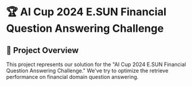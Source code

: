 # 🏆 AI Cup 2024 E.SUN Financial Question Answering Challenge

## 📝 Project Overview

This project represents our solution for the "AI Cup 2024 E.SUN Financial Question Answering Challenge." We've try to optimize the retrieve performance on financial domain question answering.
